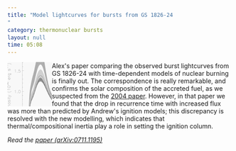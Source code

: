 ```yaml
---
title: "Model lightcurves for bursts from GS 1826-24
"
category: thermonuclear bursts
layout: null
time: 05:08
---
```

<!-- header generated from blosxom format post; make_header.pl 23.1.2022 -->
<p>
<!-- created by convert.pl on Mon Jan 30 23:09:41 EST 2012 -->
<!-- converted from ../2007/11/model-lightcurves-for-bursts-from-gs.html -->
<!-- Post timestamp Friday, November 09, 2007 3:08 PM -->
<!-- touch -t 200711091508 -->
<!-- Labels: 2007, papers, thermonuclear bursts -->
      <img src="images/lightcurves.gif" width="100" height="100" align="left">Alex's paper comparing the observed burst lightcurves from GS&nbsp;1826-24 with time-dependent models of nuclear burning is finally out. The correspondence is really remarkable, and confirms the solar composition of the accreted fuel, as we suspected from the <a href="http://adsabs.harvard.edu/cgi-bin/nph-bib_query?bibcode=2004ApJ...601..466G&db_key=AST&high=3f7869674c20002">2004 paper</a>. However, in that paper we found that the drop in recurrence time with increased flux was more than predicted by Andrew's ignition models; this discrepancy is resolved with the new modelling, which indicates that thermal/compositional inertia play a role in setting the ignition column.
<p>
<em>Read the <a href="http://arxiv.org/abs/0711.1195">paper (arXiv:0711.1195)</a></em>
